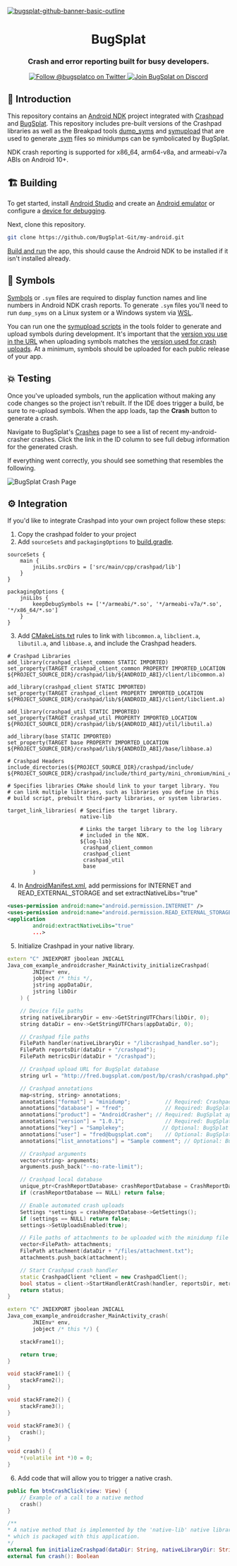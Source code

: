 [![bugsplat-github-banner-basic-outline](https://user-images.githubusercontent.com/20464226/149019306-3186103c-5315-4dad-a499-4fd1df408475.png)](https://bugsplat.com)
<br/>
# <div align="center">BugSplat</div> 
### **<div align="center">Crash and error reporting built for busy developers.</div>**
<div align="center">
    <a href="https://twitter.com/BugSplatCo">
        <img alt="Follow @bugsplatco on Twitter" src="https://img.shields.io/twitter/follow/bugsplatco?label=Follow%20BugSplat&style=social">
    </a>
    <a href="https://discord.gg/K4KjjRV5ve">
        <img alt="Join BugSplat on Discord" src="https://img.shields.io/discord/664965194799251487?label=Join%20Discord&logo=Discord&style=social">
    </a>
</div>

## 👋 Introduction

This repository contains an [Android NDK](https://developer.android.com/ndk) project integrated with [Crashpad](https://chromium.googlesource.com/crashpad/crashpad/+/master/README.md) and [BugSplat](https://www.bugsplat.com). This repository includes pre-built versions of the Crashpad libraries as well as the Breakpad tools [dump_syms](https://github.com/google/breakpad/tree/master/src/tools/linux/dump_syms) and [symupload](https://github.com/google/breakpad/tree/master/src/tools/linux/symupload) that are used to generate [.sym](https://chromium.googlesource.com/breakpad/breakpad/+/master/docs/processor_design.md#symbol-files) files so minidumps can be symbolicated by BugSplat.

NDK crash reporting is supported for x86_64, arm64-v8a, and armeabi-v7a ABIs on Android 10+.

## 🏗️ Building

To get started, install [Android Studio](https://developer.android.com/studio/) and create an [Android emulator](https://developer.android.com/studio/run/managing-avds) or configure a [device for debugging](https://developer.android.com/studio/run/device).

Next, clone this repository.

```sh
git clone https://github.com/BugSplat-Git/my-android.git
```

[Build and run](https://developer.android.com/studio/run) the app, this should cause the Android NDK to be installed if it isn't installed already.

## 🗿 Symbols 

[Symbols](https://docs.bugsplat.com/introduction/development/working-with-symbol-files#what-are-symbols) or `.sym` files are required to display function names and line numbers in Android NDK crash reports. To generate `.sym` files you'll need to run `dump_syms` on a Linux system or a Windows system via [WSL](https://learn.microsoft.com/en-us/windows/wsl/about).

You can run one the [symupload scripts](https://github.com/BugSplat-Git/my-android-crasher/tree/master/tools) in the tools folder to generate and upload symbols during development. It's important that the [version you use in the URL](https://github.com/BugSplat-Git/my-android-crasher/blob/master/tools/symupload-linux.sh#L5) when uploading symbols matches the [version used for crash uploads](https://github.com/BugSplat-Git/my-android-crasher/blob/master/app/src/main/cpp/native-lib.cpp#L42). At a minimum, symbols should be uploaded for each public release of your app.

## 💥 Testing

Once you've uploaded symbols, run the application without making any code changes so the project isn't rebuilt. If the IDE does trigger a build, be sure to re-upload symbols. When the app loads, tap the **Crash** button to generate a crash.

Navigate to BugSplat's [Crashes](https://app.bugsplat.com/v2/crashes?database=Fred&c0=appName&f0=CONTAINS&v0=my-android-crasher) page to see a list of recent my-android-crasher crashes. Click the link in the ID column to see full debug information for the generated crash.

If everything went correctly, you should see something that resembles the following.

![BugSplat Crash Page](https://user-images.githubusercontent.com/2646053/208204524-2c55283f-410d-4b2e-b8de-51f58ce91bac.png)

## ⚙️ Integration

If you'd like to integrate Crashpad into your own project follow these steps:

1. Copy the crashpad folder to your project
2. Add `sourceSets` and `packagingOptions` to [build.gradle](https://github.com/BugSplat-Git/my-android-crasher/blob/master/app/build.gradle).

```
sourceSets {
    main {
        jniLibs.srcDirs = ['src/main/cpp/crashpad/lib']
    }
}

packagingOptions {
    jniLibs {
        keepDebugSymbols += ['*/armeabi/*.so', '*/armeabi-v7a/*.so', '*/x86_64/*.so']
    }
}
```

3. Add [CMakeLists.txt](https://github.com/BugSplat-Git/my-android-crasher/blob/master/app/src/main/cpp/CMakeLists.txt) rules to link with `libcommon.a`, `libclient.a`, `libutil.a`, and `libbase.a`, and include the Crashpad headers.

```
# Crashpad Libraries
add_library(crashpad_client_common STATIC IMPORTED)
set_property(TARGET crashpad_client_common PROPERTY IMPORTED_LOCATION ${PROJECT_SOURCE_DIR}/crashpad/lib/${ANDROID_ABI}/client/libcommon.a)

add_library(crashpad_client STATIC IMPORTED)
set_property(TARGET crashpad_client PROPERTY IMPORTED_LOCATION ${PROJECT_SOURCE_DIR}/crashpad/lib/${ANDROID_ABI}/client/libclient.a)

add_library(crashpad_util STATIC IMPORTED)
set_property(TARGET crashpad_util PROPERTY IMPORTED_LOCATION ${PROJECT_SOURCE_DIR}/crashpad/lib/${ANDROID_ABI}/util/libutil.a)

add_library(base STATIC IMPORTED)
set_property(TARGET base PROPERTY IMPORTED_LOCATION ${PROJECT_SOURCE_DIR}/crashpad/lib/${ANDROID_ABI}/base/libbase.a)

# Crashpad Headers
include_directories(${PROJECT_SOURCE_DIR}/crashpad/include/ ${PROJECT_SOURCE_DIR}/crashpad/include/third_party/mini_chromium/mini_chromium/)

# Specifies libraries CMake should link to your target library. You
# can link multiple libraries, such as libraries you define in this
# build script, prebuilt third-party libraries, or system libraries.

target_link_libraries( # Specifies the target library.
                       native-lib

                       # Links the target library to the log library
                       # included in the NDK.
                       ${log-lib}
                        crashpad_client_common
                        crashpad_client
                        crashpad_util
                        base
        )
```

4. In [AndroidManifest.xml](https://github.com/BugSplat-Git/my-android-crasher/blob/master/app/src/main/AndroidManifest.xml), add permissions for INTERNET and READ_EXTERNAL_STORAGE and set extractNativeLibs="true" 

```xml
<uses-permission android:name="android.permission.INTERNET" />
<uses-permission android:name="android.permission.READ_EXTERNAL_STORAGE" />
<application
        android:extractNativeLibs="true"
        ...>
```

5. Initialize Crashpad in your native library.

```cpp
extern "C" JNIEXPORT jboolean JNICALL
Java_com_example_androidcrasher_MainActivity_initializeCrashpad(
        JNIEnv* env,
        jobject /* this */,
        jstring appDataDir,
        jstring libDir
    ) {

    // Device file paths
    string nativeLibraryDir = env->GetStringUTFChars(libDir, 0);
    string dataDir = env->GetStringUTFChars(appDataDir, 0);

    // Crashpad file paths
    FilePath handler(nativeLibraryDir + "/libcrashpad_handler.so");
    FilePath reportsDir(dataDir + "/crashpad");
    FilePath metricsDir(dataDir + "/crashpad");

    // Crashpad upload URL for BugSplat database
    string url = "http://fred.bugsplat.com/post/bp/crash/crashpad.php";

    // Crashpad annotations
    map<string, string> annotations;
    annotations["format"] = "minidump";           // Required: Crashpad setting to save crash as a minidump
    annotations["database"] = "fred";             // Required: BugSplat appName
    annotations["product"] = "AndroidCrasher"; // Required: BugSplat appName
    annotations["version"] = "1.0.1";             // Required: BugSplat appVersion
    annotations["key"] = "Samplekey";            // Optional: BugSplat key field
    annotations["user"] = "fred@bugsplat.com";    // Optional: BugSplat user email
    annotations["list_annotations"] = "Sample comment"; // Optional: BugSplat crash description

    // Crashpad arguments
    vector<string> arguments;
    arguments.push_back("--no-rate-limit");

    // Crashpad local database
    unique_ptr<CrashReportDatabase> crashReportDatabase = CrashReportDatabase::Initialize(reportsDir);
    if (crashReportDatabase == NULL) return false;

    // Enable automated crash uploads
    Settings *settings = crashReportDatabase->GetSettings();
    if (settings == NULL) return false;
    settings->SetUploadsEnabled(true);

    // File paths of attachments to be uploaded with the minidump file at crash time - default bundle limit is 20MB
    vector<FilePath> attachments;
    FilePath attachment(dataDir + "/files/attachment.txt");
    attachments.push_back(attachment);

    // Start Crashpad crash handler
    static CrashpadClient *client = new CrashpadClient();
    bool status = client->StartHandlerAtCrash(handler, reportsDir, metricsDir, url, annotations, arguments, attachments);
    return status;
}

extern "C" JNIEXPORT jboolean JNICALL
Java_com_example_androidcrasher_MainActivity_crash(
        JNIEnv* env,
        jobject /* this */) {

    stackFrame1();

    return true;
}

void stackFrame1() {
    stackFrame2();
}

void stackFrame2() {
    stackFrame3();
}

void stackFrame3() {
    crash();
}

void crash() {
    *(volatile int *)0 = 0;
}
```

6. Add code that will allow you to trigger a native crash.

```kotlin
public fun btnCrashClick(view: View) {
    // Example of a call to a native method
    crash()
}

/**
* A native method that is implemented by the 'native-lib' native library,
* which is packaged with this application.
*/
external fun initializeCrashpad(dataDir: String, nativeLibraryDir: String): Boolean
external fun crash(): Boolean
```
